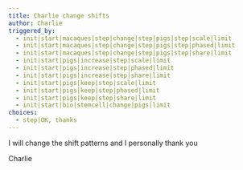 ```yaml
---
title: Charlie change shifts
author: Charlie
triggered_by:
  - init|start|macaques|step|change|step|pigs|step|scale|limit
  - init|start|macaques|step|change|step|pigs|step|phased|limit
  - init|start|macaques|step|change|step|pigs|step|share|limit
  - init|start|pigs|increase|step|scale|limit
  - init|start|pigs|increase|step|phased|limit
  - init|start|pigs|increase|step|share|limit
  - init|start|pigs|keep|step|scale|limit
  - init|start|pigs|keep|step|phased|limit
  - init|start|pigs|keep|step|share|limit
  - init|start|bio|stemcell|change|pigs|limit
choices:
  - step|OK, thanks
---
```

I will change the shift patterns and I personally thank you

Charlie
